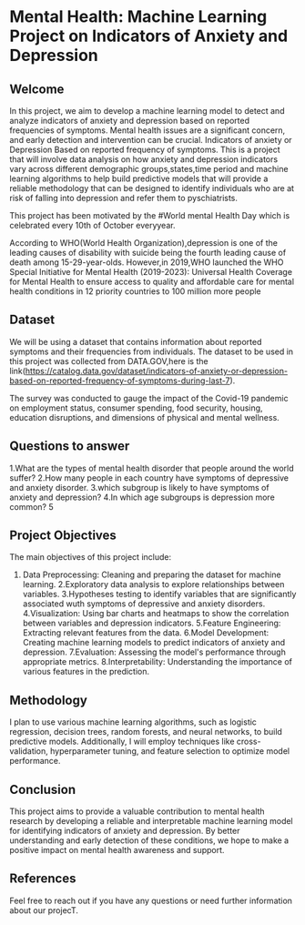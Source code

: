 # Mental Health: Machine Learning Project on Indicators of Anxiety and Depression

## Welcome
In this project, we aim to develop a machine learning model to detect and analyze indicators of anxiety and depression based on reported frequencies of symptoms. Mental health issues are a significant concern, and early detection and intervention can be crucial. Indicators of anxiety or Depression Based on reported frequency of symptoms. This is a project that will involve data analysis on how anxiety and depression indicators vary across different demographic groups,states,time period and machine learning algorithms to help build predictive models that will provide a reliable methodology that can be designed to identify individuals who are at risk of falling into depression and refer them to pyschiatrists.

This project has been motivated by the #World mental Health Day which is celebrated every 10th of October everyyear.

According to WHO(World Health Organization),depression is one of the leading causes of disability with suicide being the fourth leading cause of death among 15-29-year-olds. However,in 2019,WHO launched the WHO Special Initiative for Mental Health (2019-2023): Universal Health Coverage for Mental Health to ensure access to quality and affordable care for mental health conditions in 12 priority countries to 100 million more people

## Dataset

We will be using a dataset that contains information about reported symptoms and their frequencies from individuals. The dataset to be used in this project was collected from DATA.GOV,here is the link(https://catalog.data.gov/dataset/indicators-of-anxiety-or-depression-based-on-reported-frequency-of-symptoms-during-last-7).

The survey was conducted to gauge the impact of the Covid-19 pandemic on employment status, consumer spending, food security, housing, education disruptions, and dimensions of physical and mental wellness.

## Questions to answer

1.What are the types of mental health disorder that people around the world suffer? 
2.How many people in each country have symptoms of depressive and anxiety disorder.
3.which subgroup is likely to have symptoms of anxiety and depression?
4.In which age subgroups is depression more common? 5

## Project Objectives

The main objectives of this project include:

1. Data Preprocessing: Cleaning and preparing the dataset for machine learning.
2.Exploratory data analysis to explore relationships between variables.
3.Hypotheses testing to identify variables that are significantly associated wuth symptoms of depressive and anxiety disorders.
4.Visualization: Using bar charts and heatmaps to show the correlation between variables and depression indicators.
5.Feature Engineering: Extracting relevant features from the data.
6.Model Development: Creating machine learning models to predict indicators of anxiety and depression.
7.Evaluation: Assessing the model's performance through appropriate metrics.
8.Interpretability: Understanding the importance of various features in the prediction.

## Methodology

I plan to use various machine learning algorithms, such as logistic regression, decision trees, random forests, and neural networks, to build predictive models. Additionally, I will employ techniques like cross-validation, hyperparameter tuning, and feature selection to optimize model performance.

## Conclusion

This project aims to provide a valuable contribution to mental health research by developing a reliable and interpretable machine learning model for identifying indicators of anxiety and depression. By better understanding and early detection of these conditions, we hope to make a positive impact on mental health awareness and support.

## References

Feel free to reach out if you have any questions or need further information about our projecT.
